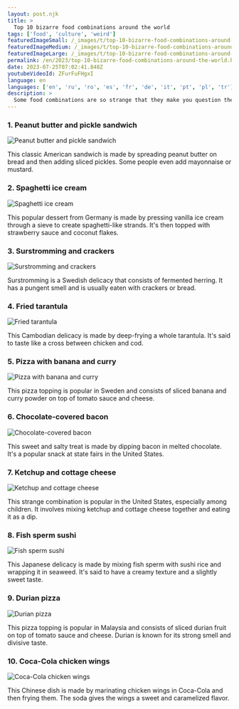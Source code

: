 ```yaml
---
layout: post.njk
title: >
  Top 10 bizarre food combinations around the world
tags: ['food', 'culture', 'weird']
featuredImageSmall: /_images/t/top-10-bizarre-food-combinations-around-the-world-cover-en-small.webp
featuredImageMedium: /_images/t/top-10-bizarre-food-combinations-around-the-world-cover-en-medium.webp
featuredImageLarge: /_images/t/top-10-bizarre-food-combinations-around-the-world-cover-en-large.webp
permalink: /en/2023/top-10-bizarre-food-combinations-around-the-world.html
date: 2023-07-25T07:02:41.848Z
youtubeVideoId: ZFurFuFHgxI
language: en
languages: ['en', 'ru', 'ro', 'es', 'fr', 'de', 'it', 'pt', 'pl', 'tr']
description: >
  Some food combinations are so strange that they make you question the sanity of the person who thought of it. Here are 10 of the weirdest food combinations from around the world.
---
```


### 1. Peanut butter and pickle sandwich

![Peanut butter and pickle sandwich](/_images/2/2091e4617d790890a5d83de900756d52-medium.webp)

This classic American sandwich is made by spreading peanut butter on bread and then adding sliced pickles. Some people even add mayonnaise or mustard.

### 2. Spaghetti ice cream

![Spaghetti ice cream](/_images/7/7bc72ce8aea7756384079c336b011368-medium.webp)

This popular dessert from Germany is made by pressing vanilla ice cream through a sieve to create spaghetti-like strands. It's then topped with strawberry sauce and coconut flakes.

### 3. Surstromming and crackers

![Surstromming and crackers](/_images/4/4ce106cd11f8eba25a4ed6add4e56d9b-medium.webp)

Surstromming is a Swedish delicacy that consists of fermented herring. It has a pungent smell and is usually eaten with crackers or bread.

### 4. Fried tarantula

![Fried tarantula](/_images/3/3e858b555a299378a3bcf9ff7fb198bc-medium.webp)

This Cambodian delicacy is made by deep-frying a whole tarantula. It's said to taste like a cross between chicken and cod.

### 5. Pizza with banana and curry

![Pizza with banana and curry](/_images/8/809a1018167c0cd604ecae0848869aea-medium.webp)

This pizza topping is popular in Sweden and consists of sliced banana and curry powder on top of tomato sauce and cheese.

### 6. Chocolate-covered bacon

![Chocolate-covered bacon](/_images/6/6c608e15114a1150f1e21aa5b14f2bf3-medium.webp)

This sweet and salty treat is made by dipping bacon in melted chocolate. It's a popular snack at state fairs in the United States.

### 7. Ketchup and cottage cheese

![Ketchup and cottage cheese](/_images/4/496a666feeddee8853ae427926390981-medium.webp)

This strange combination is popular in the United States, especially among children. It involves mixing ketchup and cottage cheese together and eating it as a dip.

### 8. Fish sperm sushi

![Fish sperm sushi](/_images/6/6d65984f26959f673aa028b2aabc99c9-medium.webp)

This Japanese delicacy is made by mixing fish sperm with sushi rice and wrapping it in seaweed. It's said to have a creamy texture and a slightly sweet taste.

### 9. Durian pizza

![Durian pizza](/_images/4/4c1c3714b8a506461a438d6ca3317a47-medium.webp)

This pizza topping is popular in Malaysia and consists of sliced durian fruit on top of tomato sauce and cheese. Durian is known for its strong smell and divisive taste.

### 10. Coca-Cola chicken wings

![Coca-Cola chicken wings](/_images/c/c4a4118cdb024a3a50ab0bbe98228bdc-medium.webp)

This Chinese dish is made by marinating chicken wings in Coca-Cola and then frying them. The soda gives the wings a sweet and caramelized flavor.

